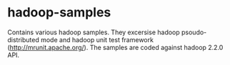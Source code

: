 hadoop-samples
==============

Contains various hadoop samples. They excersise hadoop psoudo-distributed mode and hadoop unit test framework (http://mrunit.apache.org/). 
The samples are coded against hadoop 2.2.0 API.
